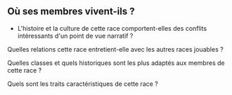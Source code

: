 ## Où ses membres vivent-ils ?


+ L'histoire et la culture de cette race comportent-elles des
conflits intéressants d'un point de vue narratif ?

Quelles relations cette race entretient-elle avec les autres
races jouables ?

Quelles classes et quels historiques sont les plus adaptés
aux membres de cette race ?

Quels sont les traits caractéristiques de cette race ?
